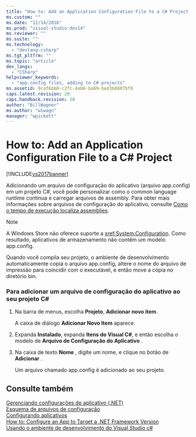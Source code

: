 ```yaml
---
title: "How to: Add an Application Configuration File to a C# Project | Microsoft Docs"
ms.custom: ""
ms.date: "12/14/2016"
ms.prod: "visual-studio-dev14"
ms.reviewer: ""
ms.suite: ""
ms.technology: 
  - "devlang-csharp"
ms.tgt_pltfrm: ""
ms.topic: "article"
dev_langs: 
  - "CSharp"
helpviewer_keywords: 
  - "app.config files, adding to C# projects"
ms.assetid: 9caf6bb0-c2fc-4ab6-ba69-bed3b880fbf8
caps.latest.revision: 20
caps.handback.revision: 20
author: "BillWagner"
ms.author: "wiwagn"
manager: "wpickett"
---
```

# How to: Add an Application Configuration File to a C# Project
[!INCLUDE[vs2017banner](../code-quality/includes/vs2017banner.md)]

Adicionando um arquivo de configuração do aplicativo \(arquivo app.config\) em um projeto C\#, você pode personalizar como o common language runtime continua e carregar arquivos de assembly.  Para obter mais informações sobre arquivos de configuração do aplicativo, consulte [Como o tempo de execução localiza assemblies](../Topic/How%20the%20Runtime%20Locates%20Assemblies.md).  
  
> [!NOTE]
>  A Windows Store não oferece suporte a <xref:System.Configuration>.  Como resultado, aplicativos de armazenamento não contêm um modelo app.config.  
  
 Quando você compila seu projeto, o ambiente de desenvolvimento automaticamente copia o arquivo app.config, altere o nome do arquivo de impressão para coincidir com o executável, e então move a cópia no diretório bin.  
  
### Para adicionar um arquivo de configuração do aplicativo ao seu projeto C\#  
  
1.  Na barra de menus, escolha **Projeto**, **Adicionar novo item**.  
  
     A caixa de diálogo **Adicionar Novo Item** aparece.  
  
2.  Expanda **Instalado**, expanda **Itens do Visual C\#**, e então escolha o modelo de **Arquivo de Configuração do Aplicativo** .  
  
3.  Na caixa de texto **Nome** , digite um nome, e clique no botão de **Adicionar** .  
  
     Um arquivo chamado app.config é adicionado ao seu projeto.  
  
## Consulte também  
 [Gerenciando configurações de aplicativo \(.NET\)](../ide/managing-application-settings-dotnet.md)   
 [Esquema de arquivos de configuração](../Topic/Configuration%20File%20Schema%20for%20the%20.NET%20Framework.md)   
 [Configurando aplicativos](../Topic/Configuring%20Apps%20by%20using%20Configuration%20Files.md)   
 [How to: Configure an App to Target a .NET Framework Version](http://msdn.microsoft.com/pt-br/5247b307-89ca-417b-8dd0-e8f9bd2f4717)   
 [Usando o ambiente de desenvolvimento do Visual Studio c\#](../csharp-ide/using-the-visual-studio-development-environment-for-csharp.md)